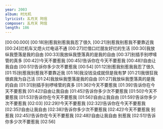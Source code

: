 ```yaml
---
year: 2003
album: 时光机
lyricist: 五月天 阿信
composer: 五月天 阿信
length: 186
---
```

[00:00.000]
[00:18]别惹我别惹我我忍了很久
[00:21]别惹我别惹我不要靠近我
[00:24]烂机车又熄火烂电话不通
[00:27]烂借口烂朋友好烂的生活
[00:30]我放纵我堕落是我的自由
[00:33]我放纵我堕落真的是我的自由
[00:37]别插手别啰嗦管的真多
[00:42]!今天不要惹我
[00:45]!告诉你在今天不要惹我
[00:48]!自由让我自由
[00:51]!告诉你多少次不要惹我
[00:54]
[01:12]别惹我别惹我我忍了很久
[01:15]别惹我别惹我不要靠近我
[01:18]我没钱没成就但是我有梦
[01:21]我很狂我很疯我为自己活
[01:24]我放纵我堕落是我的自由
[01:27]我放纵我堕落真的是我的自由
[01:31]别插手别啰嗦管的真多
[01:36]!今天不要惹我
[01:39]!告诉你在今天不要惹我
[01:42]!自由让我自由
[01:45]!告诉你多少次不要惹我
[01:50]!今天不要惹我
[01:53]!告诉你在今天不要惹我
[01:56]!自由让我自由
[01:59]!告诉你多少次不要惹我
[02:03]
[02:29]!今天不要惹我
[02:32]!告诉你在今天不要惹我
[02:35]!自由让我自由
[02:38]!告诉你多少次不要惹我
[02:42]!今天不要惹我 别惹我
[02:45]!告诉你在今天不要惹我
[02:48]!自由让我自由 别惹我
[02:51]!告诉你多少次不要惹我
[02:56]